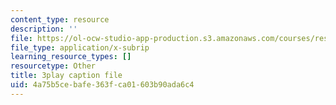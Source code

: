 ```yaml
---
content_type: resource
description: ''
file: https://ol-ocw-studio-app-production.s3.amazonaws.com/courses/res-ll-005-mathematics-of-big-data-and-machine-learning-january-iap-2020/4a75b5cebafe363fca01603b90ada6c4_4StlYd7xKFA.srt
file_type: application/x-subrip
learning_resource_types: []
resourcetype: Other
title: 3play caption file
uid: 4a75b5ce-bafe-363f-ca01-603b90ada6c4
---
```

